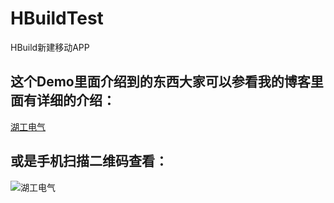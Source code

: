 # HBuildTest
HBuild新建移动APP

## 这个Demo里面介绍到的东西大家可以参看我的博客里面有详细的介绍：<br />
[湖工电气](http://hgdqstudio.online/)

## 或是手机扫描二维码查看：<br />
![湖工电气](http://o9059a64b.bkt.clouddn.com/1485315474.png)

